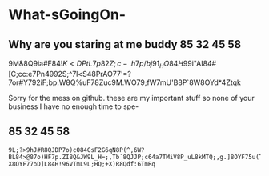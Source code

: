 # What-sGoingOn-
Why are you staring at me buddy
85 32 45 58 
---------------
   9M&8Q9ia#F84$!K<DPtL7p82Z;c-.h7p/bj91_HO84H$99i"AI84#[C;cc:e7Pn4992S;^7l<S48PrAO77'=?7or#Y792iF;bp:W8Q%uF78Zuc9M.WO79;fW7mU'B8P`8W8OYd*4Ztqk


Sorry for the mess on github. these are my important stuff so none of your business
I have no enough time to spe-

85 32 45 58 
----------------
    9L;?>9hJ#R8QJDP7o)cO84GsF2G6qN8P(^,6W?BL84>@87o)HF7p.ZI8Q&JW9L_H=;,Tb`8QJJP;c64a7TMiV8P_uL8kMTQ;,g.]8OYF75u(Tc7nuE=1f[1<8P(^,6VC?X8OYF77oD]L84H!96VTmL9L;HQ;+X)R8Qdf:6TmRq

